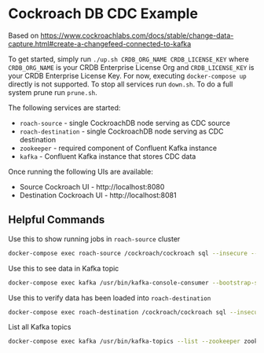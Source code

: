 # Cockroach DB CDC Example

Based on https://www.cockroachlabs.com/docs/stable/change-data-capture.html#create-a-changefeed-connected-to-kafka

To get started, simply run `./up.sh CRDB_ORG_NAME CRDB_LICENSE_KEY` where `CRDB_ORG_NAME` is your CRDB Enterprise License Org and `CRDB_LICENSE_KEY` is your CRDB Enterprise License Key.  For now, executing `docker-compose up` directly is not supported.  To stop all services run `down.sh`.  To do a full system prune run `prune.sh`.

The following services are started:
* `roach-source` - single CockroachDB node serving as CDC source
* `roach-destination` - single CockroachDB node serving as CDC destination
* `zookeeper` - required component of Confluent Kafka instance
* `kafka` - Confluent Kafka instance that stores CDC data


Once running the following UIs are available:

* Source Cockroach UI - http://localhost:8080
* Destination Cockroach UI - http://localhost:8081

## Helpful Commands

Use this to show running jobs in `roach-source` cluster
```bash
docker-compose exec roach-source /cockroach/cockroach sql --insecure --execute="SHOW JOBS;"
```

Use this to see data in Kafka topic
```bash
docker-compose exec kafka /usr/bin/kafka-console-consumer --bootstrap-server=localhost:9092 --from-beginning --topic=source_table
```

Use this to verify data has been loaded into `roach-destination`
```bash
docker-compose exec roach-destination /cockroach/cockroach sql --insecure --database destination --execute="select count(*) from destination_table;"
```

List all Kafka topics
```bash
docker-compose exec kafka /usr/bin/kafka-topics --list --zookeeper zookeeper:2181
```